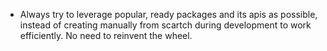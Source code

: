 - Always try to leverage popular, ready packages and its apis as possible, instead of creating manually from scartch during development to work efficiently. No need to reinvent the wheel.
